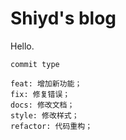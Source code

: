 # Shiyd's blog

Hello.

    commit type
    
    feat: 增加新功能；
    fix: 修复错误；
    docs: 修改文档；
    style: 修改样式；
    refactor: 代码重构；
    

<!-- ![](./IMG_0090.JPG){ width=560 } -->



